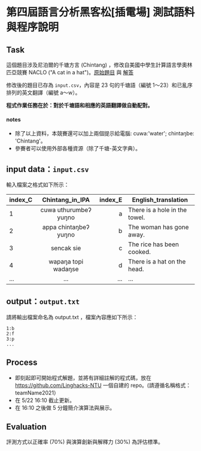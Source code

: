 # 第四屆語言分析黑客松[插電場] 測試語料與程序說明

## Task
這個題目涉及尼泊爾的千塘方言 (Chintang) ，修改自美國中學生計算語言學奧林匹亞競賽 NACLO ("A cat in a hat")。[原始題目](https://www.nacloweb.org/resources/problems/2020/N2020-B.pdf) 與 [解答](https://www.nacloweb.org/resources/problems/2020/N2020-BS.pdf)

修改後的題目已存為 `input.csv`，內容是 23 句的千塘語（編號 1～23）和已亂序排列的英文翻譯（編號 a～w）。

**程式作業任務在於：對於千塘語和相應的英語翻譯做自動配對。**

#### notes
- 除了以上資料，本競賽還可以加上兩個提示給電腦: cuwa:'water'; chintaŋbe: 'Chintang'。  
- 參賽者可以使用外部各種資源（除了千塘-英文字典）。


## input data：`input.csv`
輸入檔案之格式如下所示：


index_C | Chintang_in_IPA       | index_E  | English_translation 
--------|:---------------------:|---------:|------------------------
1       | cuwa uthurumbeʔ yuŋno | a        | There is a hole in the towel.
2       | appa chintaŋbeʔ yuŋno | b        | The woman has gone away.
3       | sencak sie	          | c        | The rice has been cooked.
4       | wapaŋa topi wadaŋse   | d        | There is a hat on the head.																						
...     | ...                   | ...      | ... 


## output：`output.txt `
請將輸出檔案命名為 output.txt ，檔案內容應如下所示：

```
1:b
2:f
3:p
...
```


## Process

- 即刻起即可開始程式解題，並將有詳細註解的程式碼，放在 https://github.com/Linghacks-NTU 一個自建的 repo。(請遵循名稱格式：teamName2021）
- 在 5/22 16:10 截止更新。
- 在 16:10 之後做 5 分鐘簡介演算法與展示。



## Evaluation
評測方式以正確率 (70%) 與演算創新與解釋力 (30%) 為評估標準。
